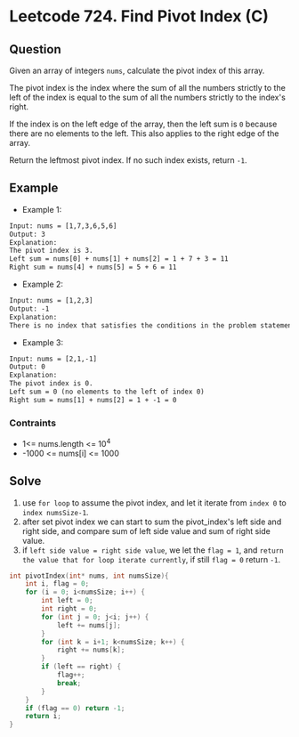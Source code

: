 # Leetcode 724. Find Pivot Index (C)
## Question 
Given an array of integers `nums`, calculate the pivot index of this array.

The pivot index is the index where the sum of all the numbers strictly to the left of the index is equal to the sum of all the numbers strictly to the index's right.

If the index is on the left edge of the array, then the left sum is `0` because there are no elements to the left. This also applies to the right edge of the array.

Return the leftmost pivot index. If no such index exists, return `-1`.
## Example
* Example 1:
```html
Input: nums = [1,7,3,6,5,6]
Output: 3
Explanation:
The pivot index is 3.
Left sum = nums[0] + nums[1] + nums[2] = 1 + 7 + 3 = 11
Right sum = nums[4] + nums[5] = 5 + 6 = 11
```

* Example 2:
```html
Input: nums = [1,2,3]
Output: -1
Explanation:
There is no index that satisfies the conditions in the problem statement.
```

* Example 3:
```html
Input: nums = [2,1,-1]
Output: 0
Explanation:
The pivot index is 0.
Left sum = 0 (no elements to the left of index 0)
Right sum = nums[1] + nums[2] = 1 + -1 = 0
```
### Contraints
* 1<= nums.length <= $10^4$
* -1000 <= nums[i] <= 1000

## Solve
1. use `for loop` to assume the pivot index, and let it iterate from `index 0` to `index numsSize-1`.
2. after set pivot index we can start to sum the pivot_index's left side and right side, and compare sum of left side value and sum of right side value.
3. if `left side value = right side value`, we let the `flag = 1`, and `return the value that for loop iterate currently`, if still `flag = 0` return `-1`.

```c
int pivotIndex(int* nums, int numsSize){
    int i, flag = 0;
    for (i = 0; i<numsSize; i++) {
        int left = 0;        
        int right = 0;
        for (int j = 0; j<i; j++) {
            left += nums[j];
        }
        for (int k = i+1; k<numsSize; k++) {
            right += nums[k];
        }
        if (left == right) {
            flag++;
            break;
        }
    }
    if (flag == 0) return -1;
    return i; 
}
```
